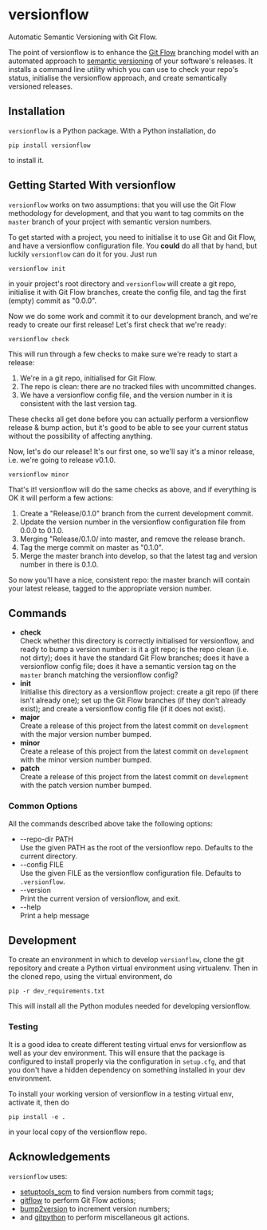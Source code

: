 # versionflow

Automatic Semantic Versioning with Git Flow.

The point of versionflow is to enhance the [Git Flow](https://nvie.com/posts/a-successful-git-branching-model/) branching model with an automated approach to [semantic versioning](https://semver.org/) of your software's releases. It installs a command line utility which you can use to check your repo's status, initialise the versionflow approach, and create semantically versioned releases.

## Installation

`versionflow` is a Python package. With a Python installation, do

    pip install versionflow

to install it.

## Getting Started With versionflow

`versionflow` works on two assumptions: that you will use the Git Flow methodology for development, and that you want to tag commits on the `master` branch of your project with semantic version numbers.

To get started with a project, you need to initialise it to use Git and Git Flow, and have a versionflow configuration file. You **could** do all that by hand, but luckily `versionflow` can do it for you. Just run

    versionflow init

in youir project's root directory and `versionflow` will create a git repo, initialise it with Git Flow branches, create the config file, and tag the first (empty) commit as  "0.0.0".

Now we do some work and commit it to our development branch, and we're ready to create our first release! Let's first check that we're ready:

    versionflow check

This will run through a few checks to make sure we're ready to start a release:

1. We're in a git repo, initialised for Git Flow.
2. The repo is clean: there are no tracked files with uncommitted changes.
3. We have a versionflow config file, and the version number in it is consistent with the last version tag.

These checks all get done before you can actually perform a versionflow release & bump action, but it's good to be able to see your current status without the possibility of affecting anything.

Now, let's do our release! It's our first one, so we'll say it's a minor release, i.e. we're going to release v0.1.0.

    versionflow minor

That's it! versionflow will do the same checks as above, and if everything is OK it will perform a few actions:

1. Create a "Release/0.1.0" branch from the current development commit.
2. Update the version number in the versionflow configuration file from 0.0.0 to 0.1.0.
3. Merging "Release/0.1.0/ into master, and remove the release branch.
4. Tag the merge commit on master as "0.1.0".
5. Merge the master branch into develop, so that the latest tag and version number in there is 0.1.0.

So now you'll have a nice, consistent repo: the master branch will contain your latest release, tagged to the appropriate version number.

## Commands

* **check**  
Check whether this directory is correctly initialised for versionflow, and ready to bump a version number: is it a git repo; is the repo clean (i.e. not dirty); does it have the standard Git Flow branches; does it have a versionflow config file; does it have a semantic version tag on the `master` branch matching the versionflow config?
* **init**  
Initialise this directory as a versionflow project: create a git repo (if there isn't already one); set up the Git Flow branches (if they don't already exist); and create a versionflow config file (if it does not exist).
* **major**  
Create a release of this project from the latest commit on `development` with the major version number bumped.
* **minor**  
Create a release of this project from the latest commit on `development` with the minor version number bumped.
* **patch**  
Create a release of this project from the latest commit on `development` with the patch version number bumped.

### Common Options

All the commands described above take the following options:

* --repo-dir PATH  
Use the given PATH as the root of the versionflow repo. Defaults to the current directory.
* --config FILE  
Use the given FILE as the versionflow configuration file. Defaults to `.versionflow`.
* --version  
Print the current version of versionflow, and exit.
* --help  
Print a help message

## Development

To create an environment in which to develop `versionflow`, clone the git repository and create a Python virtual environment using virtualenv. Then in the cloned repo, using the virtual environment, do

    pip -r dev_requirements.txt

This will install all the Python modules needed for developing versionflow.

### Testing

It is a good idea to create different testing virtual envs for versionflow as well as your dev environment. This will ensure that the package is configured to install properly via the configuration in `setup.cfg`, and that you don't have a hidden dependency on something installed in your dev environment.

To install your working version of versionflow in a testing virtual env, activate it, then do

    pip install -e .

in your local copy of the versionflow repo.

## Acknowledgements

`versionflow` uses:

* [setuptools_scm](https://pypi.org/project/setuptools-scm/) to find version numbers from commit tags;
* [gitflow](https://pypi.org/project/gitflow/) to perform Git Flow actions;
* [bump2version](https://pypi.org/project/bump2version/) to increment version numbers;
* and [gitpython](https://github.com/gitpython-developers/GitPython) to perform miscellaneous git actions.
